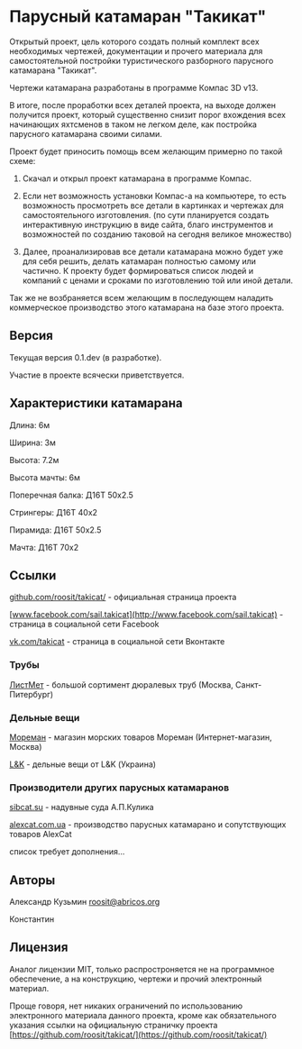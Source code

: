 # Парусный катамаран "Такикат"

Открытый проект, цель которого создать полный комплект всех необходимых чертежей, 
документации и прочего материала для самостоятельной постройки туристического
разборного парусного катамарана "Такикат".

Чертежи катамарана разработаны в программе Компас 3D v13.

В итоге, после проработки всех деталей проекта, на выходе
должен получится проект, который существенно снизит порог вхождения 
всех начинающих яхтсменов в таком не легком деле, как постройка парусного 
катамарана своими силами.

Проект будет приносить помощь всем желающим примерно по такой схеме:

1. Скачал и открыл проект катамарана в программе Компас.

2. Если нет возможность установки Компас-а на компьютере, то есть возможность 
просмотреть все детали в картинках и чертежах для самостоятельного изготовления.
(по сути планируется создать интерактивную инструкцию в виде сайта, благо 
инструментов и возможностей по созданию таковой на сегодня великое множество)

3. Далее, проанализировав все детали катамарана можно будет уже для себя решить, 
делать катамаран полностью самому или частично. К проекту будет формироваться 
список людей и компаний с ценами и сроками по изготовлению той или иной детали.

Так же не возбраняется всем желающим в последующем наладить коммерческое 
производство этого катамарана на базе этого проекта.

## Версия 

Текущая версия 0.1.dev (в разработке).

Участие в проекте всячески приветствуется.


## Характеристики катамарана

Длина: 6м

Ширина: 3м

Высота: 7.2м

Высота мачты: 6м

Поперечная балка: Д16Т 50х2.5

Стрингеры: Д16Т 40х2

Пирамида: Д16Т 50x2.5

Мачта: Д16Т 70х2


## Ссылки

[github.com/roosit/takicat/](https://github.com/roosit/takicat/) - официальная страница проекта

[www.facebook.com/sail.takicat](http://www.facebook.com/sail.takicat) - страница в социальной сети Facebook

[vk.com/takicat](http://vk.com/takicat) - страница в социальной сети Вконтакте

### Трубы

[ЛистМет](http://www.listmet.ru) - большой сортимент дюралевых труб (Москва, Санкт-Питербург)

### Дельные вещи

[Мореман](http://www.moreman.ru/) - магазин морских товаров Мореман (Интернет-магазин, Москва)

[L&K](http://elandka.com/) - дельные вещи от L&K (Украина)


### Производители других парусных катамаранов

[sibcat.su](http://sibcat.su) - надувные суда А.П.Кулика

[alexcat.com.ua](http://alexcat.com.ua/) - производство парусных катамарано и сопутствующих товаров AlexCat

список требует дополнения...


## Авторы

Александр Кузьмин <roosit@abricos.org>

Константин

## Лицензия

Аналог лицензии MIT, только распростроняется не на программное обеспечение, а на конструкцию, чертежи и прочий электронный материал.

Проще говоря, нет никаких ограничений по использованию электронного материала данного проекта, 
кроме как обязательного указания ссылки на официальную страничку проекта [https://github.com/roosit/takicat/](https://github.com/roosit/takicat/)